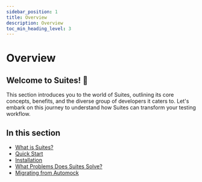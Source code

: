 ```yaml
---
sidebar_position: 1
title: Overview
description: Overview
toc_min_heading_level: 3
---
```


# Overview

## Welcome to Suites! :wave:

This section introduces you to the world of Suites, outlining its core concepts, benefits, and the diverse group of
developers it caters to. Let's embark on this journey to understand how Suites can transform your testing workflow.

## In this section
 - [What is Suites?](/docs/overview/what-is-suites/)
 - [Quick Start](/docs/overview/quickstart/)
 - [Installation](/docs/overview/installation/)
 - [What Problems Does Suites Solve?](/docs/overview/problems-solved/)
 - [Migrating from Automock](/docs/overview/migrating-from-automock/)
